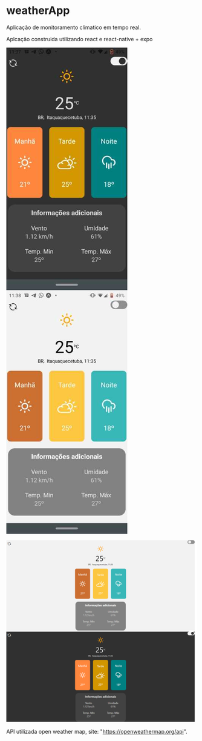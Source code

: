 # weatherApp 

Aplicação de monitoramento climatico em tempo real.

Aplcação construida utilizando react e react-native + expo

<img src="./img/mobileDark.png">                                       <img src="./img/mobileClean.png">

<img src="./img/browserClean.png">
<img src="./img/browserDark.png">


API utilizada open weather map, site: "https://openweathermap.org/api".
